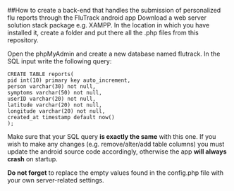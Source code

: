 ##How to create a back-end that handles the submission of personalized flu reports through the FluTrack android app
Download a web server solution stack package e.g. XAMPP. In the location in which you have installed it, create a folder and put there all the .php files from this repository.

Open the phpMyAdmin and create a new database named flutrack. In the SQL input write the following query:

```
CREATE TABLE reports(
pid int(10) primary key auto_increment,
person varchar(30) not null,
symptoms varchar(50) not null,
userID varchar(20) not null,
latitude varchar(20) not null,
longitude varchar(20) not null,
created_at timestamp default now()
);
```
Make sure that your SQL query **is exactly the same** with this one. If you wish to make any changes (e.g. remove/alter/add table columns) you must update the android source code accordingly, otherwise the app **will always crash** on startup.

**Do not forget** to replace the empty values found in the config.php file with your own server-related settings.
